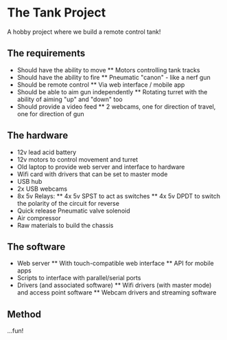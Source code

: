 # The Tank Project
A hobby project where we build a remote control tank!

## The requirements
* Should have the ability to move
** Motors controlling tank tracks
* Should have the ability to fire
** Pneumatic "canon" - like a nerf gun
* Should be remote control
** Via web interface / mobile app
* Should be able to aim gun independently
** Rotating turret with the ability of aiming "up" and "down" too
* Should provide a video feed
** 2 webcams, one for direction of travel, one for direction of gun


## The hardware
* 12v lead acid battery
* 12v motors to control movement and turret
* Old laptop to provide web server and interface to hardware
* Wifi card with drivers that can be set to master mode
* USB hub
* 2x USB webcams
* 8x 5v Relays:
** 4x 5v SPST to act as switches
** 4x 5v DPDT to switch the polarity of the circuit for reverse
* Quick release Pneumatic valve solenoid
* Air compressor
* Raw materials to build the chassis


## The software
* Web server
** With touch-compatible web interface
** API for mobile apps
* Scripts to interface with parallel/serial ports
* Drivers (and associated software)
** Wifi drivers (with master mode) and access point software
** Webcam drivers and streaming software


## Method
...fun!
